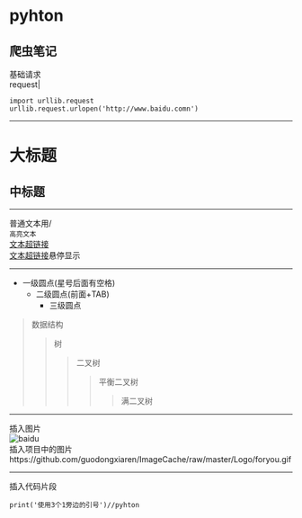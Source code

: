 pyhton
===
爬虫笔记
---
基础请求<br>
request|
```pyhton
import urllib.request
urllib.request.urlopen('http://www.baidu.comn')
```
***
大标题
===
中标题
---
***
普通文本用/<br>
`高亮文本`<br>
[文本超链接]()<br>
[文本超链接](/guodongxiaren "悬停显示")悬停显示<br>
***
* 一级圆点(星号后面有空格)
  * 二级圆点(前面+TAB)
    * 三级圆点 

>数据结构  
>>树  
>>>二叉树  
>>>>平衡二叉树  
>>>>>满二叉树  
***
插入图片<br>
![baidu](http://www.baidu.com/img/bdlogo.gif "百度logo") 
<br>插入项目中的图片https://github.com/guodongxiaren/ImageCache/raw/master/Logo/foryou.gif
***
插入代码片段
```Pyhton
print('使用3个1旁边的引号')//pyhton
```
